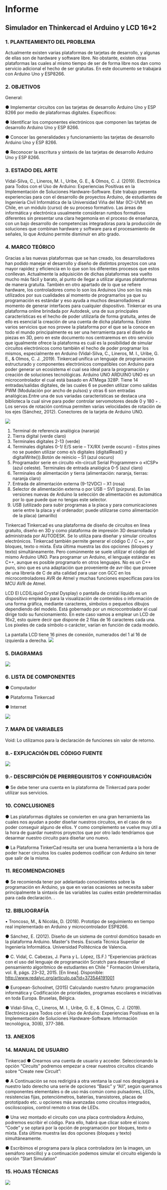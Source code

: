 
# Informe 
## Simulador en Thinkercad el Arduino y LCD 16*2

### 1.	PLANTEAMIENTO DEL PROBLEMA
Actualmente existen varias plataformas de tarjetas de desarrollo, y algunas de ellas son de hardware y software libre. No obstante, existen otras plataformas las cuales al mismo tiempo de ser de forma libre nos dan como servicio adicional el hecho de ser gratuitas. En este documento se trabajará con Arduino Uno y ESP8266. 
### 2. OBJETIVOS

General:

●	Implementar circuitos con las tarjetas de desarrollo Arduino Uno y ESP 8266 por medio de plataformas digitales.
Específicos:

●	Identificar los componentes electrónicos que componen las tarjetas de desarrollo Arduino Uno y ESP 8266.

●	Conocer las generalidades y funcionamiento las tarjetas de desarrollo Arduino Uno y ESP 8266.

●	Reconocer la escritura y sintaxis de las tarjetas de desarrollo Arduino Uno y ESP 8266.

### 3.	ESTADO DEL ARTE

Vidal-Silva, C., Lineros, M. I., Uribe, G. E., & Olmos, C. J. (2019). Electrónica para Todos con el Uso de Arduino: Experiencias Positivas en la Implementación de Soluciones Hardware-Software. Este trabajo presenta experiencias para con el desarrollo de proyectos Arduino, de estudiantes de Ingeniería Civil Informática de la Universidad Viña del Mar (ICI-UVM) en Chile, en un módulo (curso) de su proceso formativo. Las áreas de informática y electrónica usualmente consideran rumbos formativos diferentes sin presentar una clara hegemonía en el proceso de enseñanza, con un bajo desarrollo de competencias integradoras para la producción de soluciones que combinan hardware y software para el procesamiento de señales, lo que Arduino permite disminuir en alto grado. 


### 4.	MARCO TEÓRICO
Gracias a las nuevas plataformas que se han creado, los desarrolladores han podido manejar el desarrollo y diseño de distintos proyectos con una mayor rapidez y eficiencia en lo que son los diferentes procesos que estos conllevan. Actualmente la adquisición de dichas plataformas sea vuelto mucho más fácil y barato, al punto de llegar a utilizar algunas plataformas de manera gratuita.
También en otro apartado de lo que se refiere hardware, los controladores como lo son los Arduinos Uno son los más utilizados por sus cualidades al momento de programarlos ya que su programación es estándar y eso ayuda a muchos desarrolladores al momento de generar interfaces para cualquier dispositivo.
Tinkercar es una plataforma online brindada por Autodesk, una de sus principales características es el hecho de poder utilizarla de forma gratuita, antes de ello es esencial la creación de una cuenta de dicha plataforma. Existen varios servicios que nos provee la plataforma por el que se la conoce en todo el mundo principalmente es ser una herramienta para el diseño de piezas en 3D, pero en este documento nos centraremos en otro servicio que igualmente ofrece la plataforma es cuál es la posibilidad de simular circuitos electrónicos como también el hecho de poder programar los mismos, especialmente en Arduino (Vidal-Silva, C., Lineros, M. I., Uribe, G. E., & Olmos, C. J. ,2019).
Tinkercad unifica un lenguaje de programación estructurado y componentes electrónicos compatibles con Arduino para poder generar un ecosistema el cual sea ideal para la programación y creación de soluciones tecnológicas.
Arduino UNO
ARDUINO UNO es un microcontrolador el cual está basado en ATMega 328P. Tiene 14 entradas/salidas digitales, de las cuales 6 se pueden utilizar como salidas PWM (Modulación por ancho de pulsos) y otras 6 son entradas analógicas.Entre una de sus variadas características se destaca una biblioteca la cual sirve para poder controlar servomotores desde 0 y 180 ◦ . Los servos de rotación continua permiten varias velocidades de rotación de los ejes (Sánchez, 2012).
Conectores de la tarjeta de Arduino UNO.

![](img/fg1.png)

1.	Terminal de referencia analógica (naranja)
2.	Tierra digital (verde claro)
3.	Terminales digitales 2-13 (verde)
4.	Terminales digitales 0-1/ E/S serie – TX/RX (verde oscuro) – Estos pines no se pueden utilizar como e/s digitales (digitalRead() y digitalWrite()).Botón de reinicio – S1 (azul oscuro)
5.	Programador serie en circuito «In-circuit Serial Programmer» o «ICSP» (azul celeste). Terminales de entrada analógica 0-5 (azul claro)
6.	Terminales de alimentación y tierra (alimentación: naranja, tierras: naranja claro)
7.	Entrada de alimentación externa (9-12VDC) – X1 (rosa)
8.	Selector de alimentación externa o por USB – SV1 (púrpura). En las versiones nuevas de Arduino la selección de alimentación es automática por lo que puede que no tengas este selector.
9.	USB (utilizado para subir programas a la placa y para comunicaciones serie entre la placa y el ordenador; puede utilizarse como alimentación de la placa) (amarillo)

Tinkercad
Tinkercad es una plataforma de diseño de circuitos en línea gratuito, diseño en 3D y como plataforma de impresión 3D desarrollada y administrada por AUTODESK. Se lo utiliza para diseñar y simular circuitos electrónicos.
Tinkercad también permite generar el código C / C ++, por bloques, texto o mixta. Ésta última muestra las dos opciones (bloques y texto) simultáneamente. Pero comúnmente se suele utilizar el código del mismo Arduino UNO. Para programar un Arduino, el lenguaje estándar es C++, aunque es posible programarlo en otros lenguajes. No es un C++ puro, sino que es una adaptación que proveniente de avr-libc que provee de una librería de C de alta calidad para usar con GCC en los microcontroladores AVR de Atmel y muchas funciones específicas para los MCU AVR de Atmel.

 LCD
El LCD(Liquid Crystal Dysplay) o pantalla de cristal líquido es un dispositivo empleado para la visualización de contenidos o información de una forma gráfica, mediante caracteres, símbolos o pequeños dibujos dependiendo del modelo. Está gobernado por un microcontrolador el cual dirige todo su funcionamiento.
En este caso vamos a emplear un LCD de 16x2, esto quiere decir que dispone de 2 filas de 16 caracteres cada una. Los píxeles de cada símbolo o carácter, varían en función de cada modelo.

La pantalla LCD tiene 16 pines de conexión, numerados del 1 al 16 de izquierda a derecha.
![](img/Capture1.PNG)



### 5.	DIAGRAMAS

![](img/Capture2.PNG)





### 6.	LISTA DE COMPONENTES


●	Computador

●	Plataforma Tinkercad

●	Internet

![](img/Capture4.PNG)



### 7.	MAPA DE VARIABLES

Void: Lo utilizamos para la declaración de funciones sin valor de retorno.
 

### 8.- EXPLICACIÓN DEL CÓDIGO FUENTE

![](img/Capture3.PNG)



### 9.- DESCRIPCIÓN DE PRERREQUISITOS Y CONFIGURACIÓN

●	Se debe tener una cuenta en la plataforma de Tinkercad para poder utilizar sus servicios.

### 10.	CONCLUSIONES
●	Las plataformas digitales se convierten en una gran herramienta las cuales nos ayudan a poder diseñar nuestros circuitos, en el caso de no poder conseguir alguno de ellos. Y como complemento se vuelve muy útil a la hora de guardar nuestros proyectos que por otro lado tendríamos que desarmar nuestro circuito para diseñar uno nuevo.

●	La Plataforma TinkerCad resulta ser una buena herramienta a la hora de poder hacer circuitos los cuales podemos codificar con Arduino sin tener que salir de la misma.

### 11.	RECOMENDACIONES

●	Se recomienda tener por adelantado conocimientos sobre la programación en Arduino, ya que en varias ocasiones se necesita saber principalmente la sintaxis de las variables las cuales están predeterminadas para cada declaración. 
.




### 12.	BIBLIOGRAFÍA


•	Troncoso, M., & Nicolás, D. (2018). Prototipo de seguimiento en tiempo real implementado en Arduino y microcontrolador ESP8266.

●	Sánchez, E. (2012). Diseño de un sistema de control domótico basado en la plataforma Arduino. Master's thesis. Escuela Técnica Superior de Ingeniería Informática. Universidad Politécnica de Valencia.

●	C. Vidal, C. Cabezas, J. Parra y L. López, (S.F.) “Experiencias prácticas con el uso del lenguaje de programación Scratch para desarrollar el pensamiento algorítmico de estudiantes en Chile " Formación Universitaria, vol. 8, págs. 23–32, 2015. [En línea]. Disponible: http://www.redalyc.org/articulo.oa?id=373544191001

●	 European-Schoolnet, (2015) Calculando nuestro futuro: programación informática y Codificación de prioridades, programas escolares e iniciativas en toda Europa. Bruselas, Bélgica.

●	Vidal-Silva, C., Lineros, M. I., Uribe, G. E., & Olmos, C. J. (2019). Electrónica para Todos con el Uso de Arduino: Experiencias Positivas en la Implementación de Soluciones Hardware-Software. Información tecnológica, 30(6), 377-386.


### 13.	ANEXOS
### 14. MANUAL DE USUARIO



Tinkercad
●	Crearnos una cuenta de usuario y acceder. Seleccionando la opción “Circuits” podremos empezar a crear nuestros circuitos clicando sobre “Create new Circuit”:

●	A Continuación se nos redirigirá a otra ventana la cual nos desplegará a nuestro lado derecho una serie de opciones “Basic” y “All”, según queramos componentes elementales o de uso más común como pulsadores, LEDs, resistencias fijas, potenciómetros, baterías, transistores, placas de prototipado etc. u opciones más avanzadas como circuitos integrados, osciloscopios, control remoto o tiras de LEDs.

●	Una vez montado el circuito con una placa controladora Arduino, podremos escribir el código. Para ello, habrá que clicar sobre el icono “Code” y se optará por la opción de programación por bloques, texto o mixta. Ésta última muestra las dos opciones (bloques y texto) simultáneamente.

●	Escribimos el programa para la placa controladora (en la imagen, un semáforo sencillo) y a continuación podemos simular el circuito eligiendo la opción “Start Simulation”


        

### 15. HOJAS TÉCNICAS

![](img/fg11.jpg)



